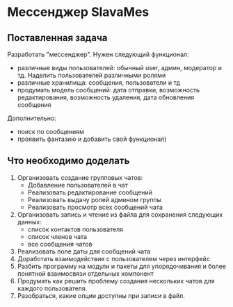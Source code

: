 # Мессенджер SlavaMes
## Поставленная задача
Разработать "мессенджер". Нужен следующий функционал:
- различные виды пользователей: обычный user, админ, модератор и тд. Наделить пользователей различными ролями
- различные хранилища: сообщения, пользователи и тд
- продумать модель сообщений: дата отправки, возможность редактирования, возможность удаления, дата обновления сообщения

Дополнительно:
- поиск по сообщениям
- проявить фантазию и добавить свой функционал)
## Что необходимо доделать

1. Организовать создание групповых чатов:
   - Добавление пользователей в чат
   - Реализовать редактирование сообщений
   - Реализовать выдачу ролей админом группы
   - Реализовать просмотр всех сообщений чата
2. Организовать запись и чтение из файла для сохранения следующих данных:
    - список контактов пользователя
    - список членов чата
    - все сообщения чатов
3. Реализовать поле даты для сообщений чата
4. Доработать взаимодействие с пользователем через интерфейс
5. Разбить программу на модули и пакеты для упорядочивания и более понятной взаимосвязи отдельных компонент
6. Продумать как решить проблему создания нескольких чатов для каждого пользователя.
7. Разобраться, какие опции доступны при записи в файл.
